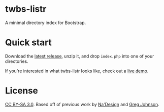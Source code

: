 # twbs-listr

A minimal directory index for Bootstrap.

# Quick start

Download the [latest release](https://github.com/citrusui/twbs-listr/releases/latest), unzip it, and drop `index.php` into one of your directories.

If you're interested in what twbs-listr looks like, check out a [live demo](https://citrusui.me/repo/pods/).

# License

[CC BY-SA 3.0](https://creativecommons.org/licenses/by-sa/3.0/us/legalcode). Based off of previous work by [Na'Design](http://nadesign.net/listr/) and [Greg Johnson](http://greg.johnson.io/phpdl/).